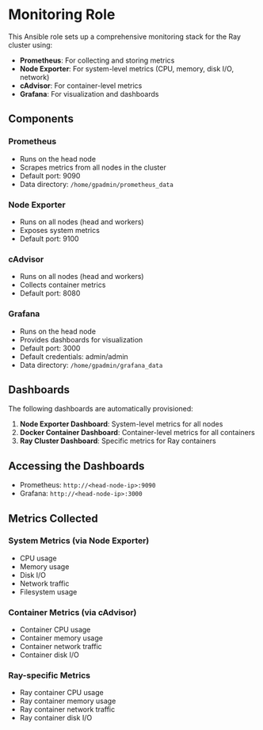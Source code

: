 # Monitoring Role

This Ansible role sets up a comprehensive monitoring stack for the Ray cluster using:

- **Prometheus**: For collecting and storing metrics
- **Node Exporter**: For system-level metrics (CPU, memory, disk I/O, network)
- **cAdvisor**: For container-level metrics
- **Grafana**: For visualization and dashboards

## Components

### Prometheus

- Runs on the head node
- Scrapes metrics from all nodes in the cluster
- Default port: 9090
- Data directory: `/home/gpadmin/prometheus_data`

### Node Exporter

- Runs on all nodes (head and workers)
- Exposes system metrics
- Default port: 9100

### cAdvisor

- Runs on all nodes (head and workers)
- Collects container metrics
- Default port: 8080

### Grafana

- Runs on the head node
- Provides dashboards for visualization
- Default port: 3000
- Default credentials: admin/admin
- Data directory: `/home/gpadmin/grafana_data`

## Dashboards

The following dashboards are automatically provisioned:

1. **Node Exporter Dashboard**: System-level metrics for all nodes
2. **Docker Container Dashboard**: Container-level metrics for all containers
3. **Ray Cluster Dashboard**: Specific metrics for Ray containers

## Accessing the Dashboards

- Prometheus: `http://<head-node-ip>:9090`
- Grafana: `http://<head-node-ip>:3000`

## Metrics Collected

### System Metrics (via Node Exporter)

- CPU usage
- Memory usage
- Disk I/O
- Network traffic
- Filesystem usage

### Container Metrics (via cAdvisor)

- Container CPU usage
- Container memory usage
- Container network traffic
- Container disk I/O

### Ray-specific Metrics

- Ray container CPU usage
- Ray container memory usage
- Ray container network traffic
- Ray container disk I/O 